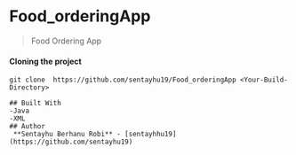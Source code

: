 # Food_orderingApp
>Food Ordering App


#### Cloning the project
```
git clone  https://github.com/sentayhu19/Food_orderingApp <Your-Build-Directory>

## Built With
-Java
-XML
## Author
 **Sentayhu Berhanu Robi** - [sentayhhu19](https://github.com/sentayhu19)
